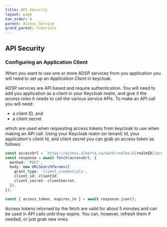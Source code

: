 ```yaml
---
title: API Security
layout: page
nav_order: 4
parent: Access Service
grand_parent: Tutorials
---
```


## API Security

### Configuring an Application Client

When you want to use one or more ADSP services from you application you will need to set up an _Application Client_ in keycloak.

ADSP services are API based and require authentication. You will need to add you application as a client in your Keycloak realm, and give it the access roles it needs to call the various service APIs. To make an API call you will need:

- a client ID, and
- a client secret

which are used when requesting access tokens from keycloak to use when making an API call. Using your Keycloak realm (or tenant) Id, your application's client Id, and client secret you can grab an access token as follows:

```typescript
const accessUrl = `https://access.alberta.ca/auth/realms/${realmID}/protocol/openid-connect/token`;
const response = await fetch(accessUrl, {
  method: 'POST',
  body: new URLSearchParams({
    grant_type: 'client_credentials',
    client_id: clientId,
    client_secret: clientSecret,
  }),
});

const { access_token, expires_in } = await response.json();
```

Access tokens returned by the fetch are valid for about 5 minutes and can be used in API calls until they expire. You can, however, refresh them if needed, or just grab new ones.
